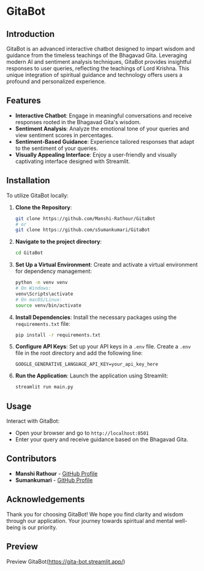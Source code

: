 # GitaBot

## Introduction
GitaBot is an advanced interactive chatbot designed to impart wisdom and guidance from the timeless teachings of the Bhagavad Gita. Leveraging modern AI and sentiment analysis techniques, GitaBot provides insightful responses to user queries, reflecting the teachings of Lord Krishna. This unique integration of spiritual guidance and technology offers users a profound and personalized experience.

## Features
- **Interactive Chatbot**: Engage in meaningful conversations and receive responses rooted in the Bhagavad Gita's wisdom.
- **Sentiment Analysis**: Analyze the emotional tone of your queries and view sentiment scores in percentages.
- **Sentiment-Based Guidance**: Experience tailored responses that adapt to the sentiment of your queries.
- **Visually Appealing Interface**: Enjoy a user-friendly and visually captivating interface designed with Streamlit.

## Installation
To utilize GitaBot locally:

1. **Clone the Repository**:
   ```bash
   git clone https://github.com/Manshi-Rathour/GitaBot
   # or
   git clone https://github.com/sSumankumari/GitaBot
   ```

2. **Navigate to the project directory**:
   ```bash
   cd GitaBot
   ```

3. **Set Up a Virtual Environment**:
   Create and activate a virtual environment for dependency management:
   ```bash
   python -m venv venv
   # On Windows:
   venv\Scripts\activate
   # On macOS/Linux:
   source venv/bin/activate
   ```

4. **Install Dependencies**:
   Install the necessary packages using the `requirements.txt` file:
   ```bash
   pip install -r requirements.txt
   ```

5. **Configure API Keys**:
   Set up your API keys in a `.env` file. Create a `.env` file in the root directory and add the following line:
   ```env
   GOOGLE_GENERATIVE_LANGUAGE_API_KEY=your_api_key_here
   ```

6. **Run the Application**:
   Launch the application using Streamlit:
   ```bash
   streamlit run main.py
   ```

## Usage
Interact with GitaBot:
- Open your browser and go to `http://localhost:8501`
- Enter your query and receive guidance based on the Bhagavad Gita.

## Contributors
- **Manshi Rathour** - [GitHub Profile](https://github.com/Manshi-Rathour)
- **Sumankumari** - [GitHub Profile](https://github.com/sSumankumari)

## Acknowledgements
Thank you for choosing GitaBot! We hope you find clarity and wisdom through our application. Your journey towards spiritual and mental well-being is our priority.

## Preview
Preview GitaBot(https://gita-bot.streamlit.app/)
